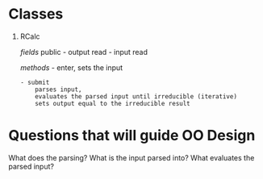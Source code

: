 # Classes

 1. RCalc

      *fields*
        public
        - output read
        - input  read

      *methods*
        - enter, sets the input

        - submit
            parses input,
            evaluates the parsed input until irreducible (iterative)
            sets output equal to the irreducible result


# Questions that will guide OO Design
 What does the parsing?
 What is the input parsed into?
 What evaluates the parsed input?
